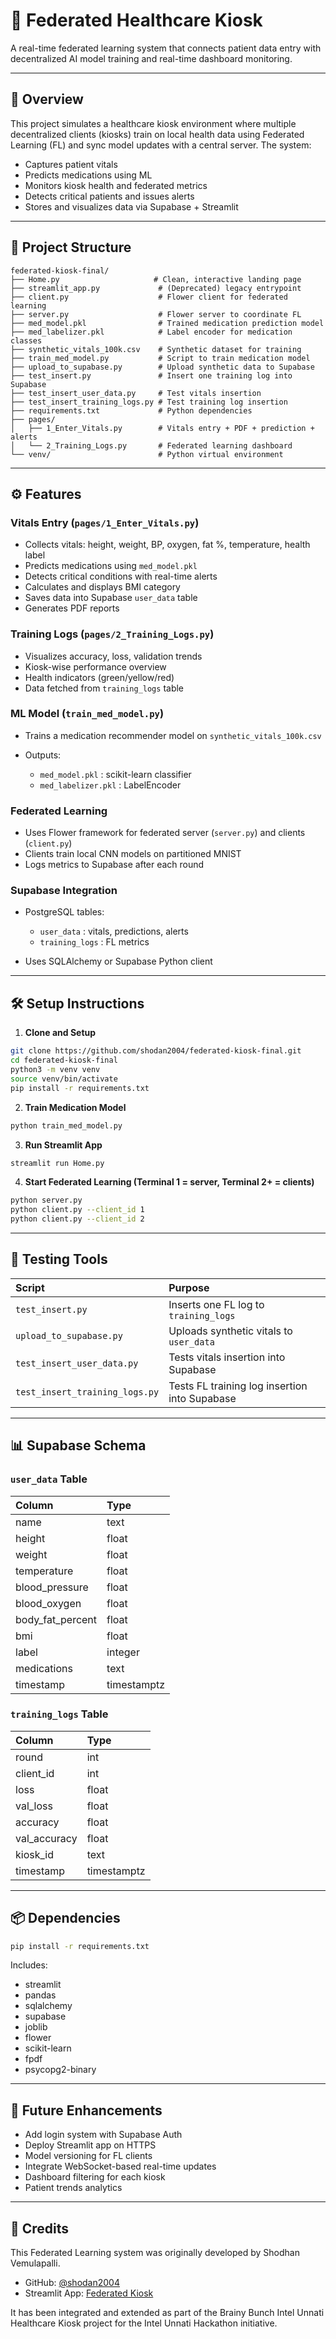 # 🏥 Federated Healthcare Kiosk

A real-time federated learning system that connects patient data entry with decentralized AI model training and real-time dashboard monitoring.

---

## 🚀 Overview

This project simulates a healthcare kiosk environment where multiple decentralized clients (kiosks) train on local health data using Federated Learning (FL) and sync model updates with a central server. The system:

* Captures patient vitals
* Predicts medications using ML
* Monitors kiosk health and federated metrics
* Detects critical patients and issues alerts
* Stores and visualizes data via Supabase + Streamlit

---

## 📁 Project Structure

```
federated-kiosk-final/
├── Home.py                     # Clean, interactive landing page
├── streamlit_app.py             # (Deprecated) legacy entrypoint
├── client.py                    # Flower client for federated learning
├── server.py                    # Flower server to coordinate FL
├── med_model.pkl                # Trained medication prediction model
├── med_labelizer.pkl            # Label encoder for medication classes
├── synthetic_vitals_100k.csv    # Synthetic dataset for training
├── train_med_model.py           # Script to train medication model
├── upload_to_supabase.py        # Upload synthetic data to Supabase
├── test_insert.py               # Insert one training log into Supabase
├── test_insert_user_data.py     # Test vitals insertion
├── test_insert_training_logs.py # Test training log insertion
├── requirements.txt             # Python dependencies
├── pages/
│   ├── 1_Enter_Vitals.py        # Vitals entry + PDF + prediction + alerts
│   └── 2_Training_Logs.py       # Federated learning dashboard
└── venv/                        # Python virtual environment
```

---

## ⚙️ Features

### Vitals Entry (`pages/1_Enter_Vitals.py`)

* Collects vitals: height, weight, BP, oxygen, fat %, temperature, health label
* Predicts medications using `med_model.pkl`
* Detects critical conditions with real-time alerts
* Calculates and displays BMI category
* Saves data into Supabase `user_data` table
* Generates PDF reports

### Training Logs (`pages/2_Training_Logs.py`)

* Visualizes accuracy, loss, validation trends
* Kiosk-wise performance overview
* Health indicators (green/yellow/red)
* Data fetched from `training_logs` table

### ML Model (`train_med_model.py`)

* Trains a medication recommender model on `synthetic_vitals_100k.csv`
* Outputs:

  * `med_model.pkl` : scikit-learn classifier
  * `med_labelizer.pkl` : LabelEncoder

### Federated Learning

* Uses Flower framework for federated server (`server.py`) and clients (`client.py`)
* Clients train local CNN models on partitioned MNIST
* Logs metrics to Supabase after each round

### Supabase Integration

* PostgreSQL tables:

  * `user_data` : vitals, predictions, alerts
  * `training_logs` : FL metrics
* Uses SQLAlchemy or Supabase Python client

---

## 🛠️ Setup Instructions

1. **Clone and Setup**

```bash
git clone https://github.com/shodan2004/federated-kiosk-final.git
cd federated-kiosk-final
python3 -m venv venv
source venv/bin/activate
pip install -r requirements.txt
```

2. **Train Medication Model**

```bash
python train_med_model.py
```

3. **Run Streamlit App**

```bash
streamlit run Home.py
```

4. **Start Federated Learning (Terminal 1 = server, Terminal 2+ = clients)**

```bash
python server.py
python client.py --client_id 1
python client.py --client_id 2
```

---

## 🧪 Testing Tools

| Script                         | Purpose                                       |
| :----------------------------- | :-------------------------------------------- |
| `test_insert.py`               | Inserts one FL log to `training_logs`         |
| `upload_to_supabase.py`        | Uploads synthetic vitals to `user_data`       |
| `test_insert_user_data.py`     | Tests vitals insertion into Supabase          |
| `test_insert_training_logs.py` | Tests FL training log insertion into Supabase |

---

## 📊 Supabase Schema

### `user_data` Table

| Column             | Type        |
| :----------------- | :---------- |
| name               | text        |
| height             | float       |
| weight             | float       |
| temperature        | float       |
| blood\_pressure    | float       |
| blood\_oxygen      | float       |
| body\_fat\_percent | float       |
| bmi                | float       |
| label              | integer     |
| medications        | text        |
| timestamp          | timestamptz |

### `training_logs` Table

| Column        | Type        |
| :------------ | :---------- |
| round         | int         |
| client\_id    | int         |
| loss          | float       |
| val\_loss     | float       |
| accuracy      | float       |
| val\_accuracy | float       |
| kiosk\_id     | text        |
| timestamp     | timestamptz |

---

## 📦 Dependencies

```bash
pip install -r requirements.txt
```

Includes:

* streamlit
* pandas
* sqlalchemy
* supabase
* joblib
* flower
* scikit-learn
* fpdf
* psycopg2-binary

---

## 🔮 Future Enhancements

* Add login system with Supabase Auth
* Deploy Streamlit app on HTTPS
* Model versioning for FL clients
* Integrate WebSocket-based real-time updates
* Dashboard filtering for each kiosk
* Patient trends analytics

---

## 👥 Credits
This Federated Learning system was originally developed by Shodhan Vemulapalli.

* GitHub: [@shodan2004](https://github.com/shodan2004)
* Streamlit App: [Federated Kiosk](https://federated-kiosk-final.streamlit.app/)

It has been integrated and extended as part of the Brainy Bunch Intel Unnati Healthcare Kiosk project for the Intel Unnati Hackathon initiative.
